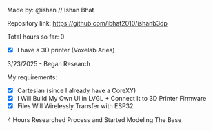 Made by: @ishan // Ishan Bhat

Repository link: https://github.com/ibhat2010/ishanb3dp

Total hours so far: 0

- [x] I have a 3D printer (Voxelab Aries)

3/23/2025 - Began Research

My requirements:

- [x] Cartesian (since I already have a CoreXY)
- [x] I Will Build My Own UI in LVGL + Connect It to 3D Printer Firmware
- [x] Files Will Wirelessly Transfer with ESP32

4 Hours Researched Process and Started Modeling The Base
